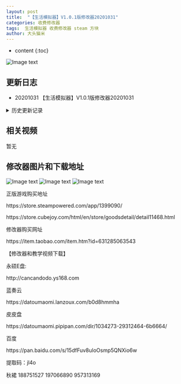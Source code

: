 ```yaml
---
layout: post
title:  "【生活模拟器】V1.0.1版修改器20201031"
categories: 收费修改器
tags:  生活模拟器 收费修改器 steam 方块
author: 大头猫米
---
```


* content
{:toc}

![Image text](https://datoumaomi.github.io/pic/sss/shenghuomoniqi/logo.jpg)

##  更新日志

 - 20201031 【生活模拟器】V1.0.1版修改器20201031




<details>
<summary>历史更新记录</summary>
<p></p>
无
<p></p>
</details>

## 相关视频
暂无

## 修改器图片和下载地址

![Image text](https://datoumaomi.github.io/pic/sss/shenghuomoniqi/0.jpg)
![Image text](https://datoumaomi.github.io/pic/sss/shenghuomoniqi/1.jpg)
![Image text](https://datoumaomi.github.io/pic/sss/shenghuomoniqi/2.jpg)


<p>正版游戏购买地址</p>
https://store.steampowered.com/app/1399090/
<p></p>
https://store.cubejoy.com/html/en/store/goodsdetail/detail11468.html
<p></p>

<p></p>
修改器购买网址
<p></p>
https://item.taobao.com/item.htm?id=631285063543
<p></p>
【修改器和教学视频下载】
<p></p>
永硕E盘:
<p></p>
http://cancandodo.ys168.com
<p></p>
蓝奏云
<p></p>
https://datoumaomi.lanzoux.com/b0d8hmmha

<p></p>
皮皮盘
<p></p>
https://datoumaomi.pipipan.com/dir/1034273-29312464-6b6664/
<p></p>
百度
<p></p>
https://pan.baidu.com/s/15dfFuv8uloOsmp5QNXio6w 
<p></p>
提取码：jl4o 
<p></p>
<p>秋裙 188751527 197066890 957313169</p>
